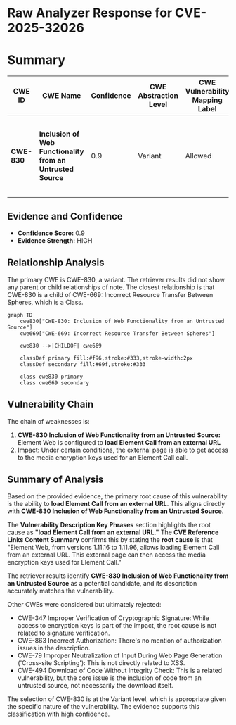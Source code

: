 # Raw Analyzer Response for CVE-2025-32026

# Summary
| CWE ID | CWE Name | Confidence | CWE Abstraction Level | CWE Vulnerability Mapping Label | CWE-Vulnerability Mapping Notes |
|---|---|---|---|---|---|
| **CWE-830** | **Inclusion of Web Functionality from an Untrusted Source** | 0.9 | Variant | Allowed | Primary CWE. The root cause is the inclusion of web functionality from an untrusted source. |

## Evidence and Confidence

*   **Confidence Score:** 0.9
*   **Evidence Strength:** HIGH

## Relationship Analysis
The primary CWE is CWE-830, a variant. The retriever results did not show any parent or child relationships of note. The closest relationship is that CWE-830 is a child of CWE-669: Incorrect Resource Transfer Between Spheres, which is a Class.

```mermaid
graph TD
    cwe830["CWE-830: Inclusion of Web Functionality from an Untrusted Source"]
    cwe669["CWE-669: Incorrect Resource Transfer Between Spheres"]
    
    cwe830 -->|CHILDOF| cwe669
    
    classDef primary fill:#f96,stroke:#333,stroke-width:2px
    classDef secondary fill:#69f,stroke:#333
    
    class cwe830 primary
    class cwe669 secondary
```

## Vulnerability Chain
The chain of weaknesses is:
1.  **CWE-830 Inclusion of Web Functionality from an Untrusted Source:** Element Web is configured to **load Element Call from an external URL**
2.  Impact: Under certain conditions, the external page is able to get access to the media encryption keys used for an Element Call call.

## Summary of Analysis
Based on the provided evidence, the primary root cause of this vulnerability is the ability to **load Element Call from an external URL**. This aligns directly with **CWE-830 Inclusion of Web Functionality from an Untrusted Source**.

The **Vulnerability Description Key Phrases** section highlights the root cause as **"load Element Call from an external URL."** The **CVE Reference Links Content Summary** confirms this by stating the **root cause** is that "Element Web, from versions 1.11.16 to 1.11.96, allows loading Element Call from an external URL. This external page can then access the media encryption keys used for Element Call."

The retriever results identify **CWE-830 Inclusion of Web Functionality from an Untrusted Source** as a potential candidate, and its description accurately matches the vulnerability.

Other CWEs were considered but ultimately rejected:

*   CWE-347 Improper Verification of Cryptographic Signature: While access to encryption keys is part of the impact, the root cause is not related to signature verification.
*   CWE-863 Incorrect Authorization: There's no mention of authorization issues in the description.
*   CWE-79 Improper Neutralization of Input During Web Page Generation ('Cross-site Scripting'): This is not directly related to XSS.
*   CWE-494 Download of Code Without Integrity Check: This is a related vulnerability, but the core issue is the inclusion of code from an untrusted source, not necessarily the download itself.

The selection of CWE-830 is at the Variant level, which is appropriate given the specific nature of the vulnerability. The evidence supports this classification with high confidence.